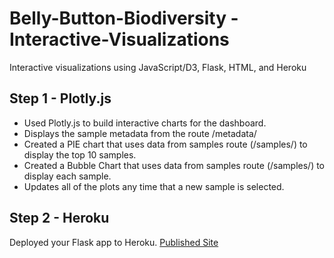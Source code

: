 # Belly-Button-Biodiversity - Interactive-Visualizations
Interactive visualizations using JavaScript/D3, Flask, HTML, and Heroku

## Step 1 - Plotly.js ##

* Used Plotly.js to build interactive charts for the dashboard.
* Displays the sample metadata from the route /metadata/<sample>
* Created a PIE chart that uses data from samples route (/samples/<sample>) to display the top 10 samples.
* Created a Bubble Chart that uses data from samples route (/samples/<sample>) to display each sample.
* Updates all of the plots any time that a new sample is selected.

## Step 2 - Heroku ##

Deployed your Flask app to Heroku.
[Published Site](https://belly-button-div-app.herokuapp.com/)
